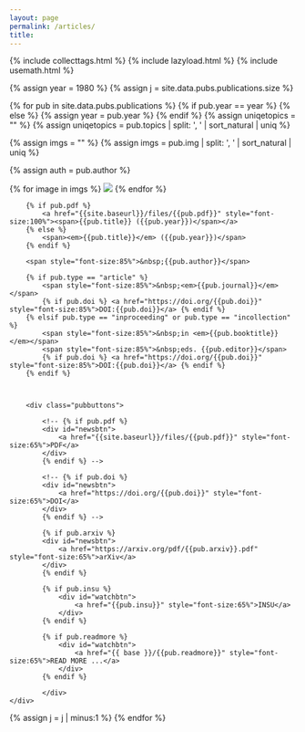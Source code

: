 ```yaml
---
layout: page
permalink: /articles/
title:
---
```

{% include collecttags.html %}
{% include lazyload.html %}
{% include usemath.html %}

{% assign year = 1980 %}
{% assign j = site.data.pubs.publications.size %}

{% for pub in site.data.pubs.publications %}
{% if pub.year == year %}
{% else %}
{% assign year = pub.year %}
{% endif %}
{% assign uniqetopics = "" %}
{% assign uniqetopics = pub.topics | split: ', ' | sort_natural | uniq %}

{% assign imgs = "" %}
{% assign imgs = pub.img | split: ', ' | sort_natural | uniq %}

{% assign auth = pub.author %}

<div class="pubs">
	<div class="articles">
    	{% for image in imgs %}
		<img src="{{site.baseurl}}/images/pubimages/blank.png" data-echo="{{site.baseurl}}/images/pubimages/{{image}}" class="responsivepubimg1">
		{% endfor %}
	</div>

   <div class="articles">

		{% if pub.pdf %}
			<a href="{{site.baseurl}}/files/{{pub.pdf}}" style="font-size:100%"><span>{{pub.title}} ({{pub.year}})</span></a>
		{% else %}
		    <span><em>{{pub.title}}</em> ({{pub.year}})</span> 
		{% endif %}

		<span style="font-size:85%">&nbsp;{{pub.author}}</span>

		{% if pub.type == "article" %}
			<span style="font-size:85%">&nbsp;<em>{{pub.journal}}</em></span>
			{% if pub.doi %} <a href="https://doi.org/{{pub.doi}}" style="font-size:85%">DOI:{{pub.doi}}</a> {% endif %}
		{% elsif pub.type == "inproceeding" or pub.type == "incollection" %}
			<span style="font-size:85%">&nbsp;in <em>{{pub.booktitle}}</em></span>
			<span style="font-size:85%">&nbsp;eds. {{pub.editor}}</span>
			{% if pub.doi %} <a href="https://doi.org/{{pub.doi}}" style="font-size:85%">DOI:{{pub.doi}}</a> {% endif %}
		{% endif %}



		<div class="pubbuttons">

			<!-- {% if pub.pdf %}
			<div id="newsbtn">
				<a href="{{site.baseurl}}/files/{{pub.pdf}}" style="font-size:65%">PDF</a>
			</div>
			{% endif %} -->

			<!-- {% if pub.doi %}
			<div id="newsbtn">
				<a href="https://doi.org/{{pub.doi}}" style="font-size:65%">DOI</a>
			</div>
			{% endif %} -->

			{% if pub.arxiv %}
			<div id="newsbtn">
				<a href="https://arxiv.org/pdf/{{pub.arxiv}}.pdf" style="font-size:65%">arXiv</a>
			</div>
			{% endif %}

			{% if pub.insu %}
				<div id="watchbtn">
					<a href="{{pub.insu}}" style="font-size:65%">INSU</a>
				</div>
			{% endif %}

			{% if pub.readmore %}
				<div id="watchbtn">
					<a href="{{ base }}/{{pub.readmore}}" style="font-size:65%">READ MORE ...</a>
				</div>
			{% endif %}

			</div>    	
    </div>

</div>  
{% assign j = j | minus:1 %}
{% endfor %}
